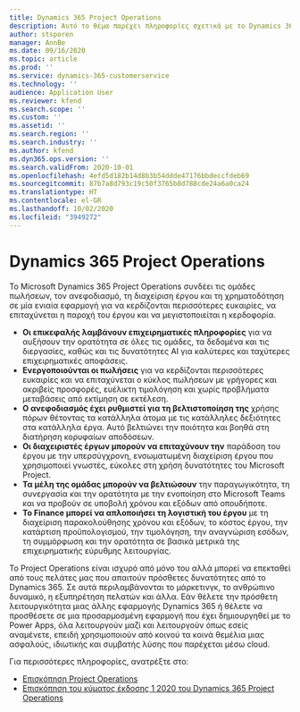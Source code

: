 ```yaml
---
title: Dynamics 365 Project Operations
description: Αυτό το θέμα παρέχει πληροφορίες σχετικά με το Dynamics 365 Project Operations.
author: stsporen
manager: AnnBe
ms.date: 09/16/2020
ms.topic: article
ms.prod: ''
ms.service: dynamics-365-customerservice
ms.technology: ''
audience: Application User
ms.reviewer: kfend
ms.search.scope: ''
ms.custom: ''
ms.assetid: ''
ms.search.region: ''
ms.search.industry: ''
ms.author: kfend
ms.dyn365.ops.version: ''
ms.search.validFrom: 2020-10-01
ms.openlocfilehash: 4efd5d182b14d8b3b54ddde47176bbdeccfdeb69
ms.sourcegitcommit: 87b7a8d793c19c50f3765b8d788cde24a6a0ca24
ms.translationtype: HT
ms.contentlocale: el-GR
ms.lasthandoff: 10/02/2020
ms.locfileid: "3949272"
---
```

# <a name="dynamics-365-project-operations"></a>Dynamics 365 Project Operations

To Microsoft Dynamics 365 Project Operations συνδέει τις ομάδες πωλήσεων, τον ανεφοδιασμό, τη διαχείριση έργου και τη χρηματοδότηση σε μία ενιαία εφαρμογή για να κερδίζονται περισσότερες ευκαιρίες, να επιταχύνεται η παροχή του έργου και να μεγιστοποιείται η κερδοφορία.

-   **Οι επικεφαλής λαμβάνουν επιχειρηματικές πληροφορίες** για να αυξήσουν την ορατότητα σε όλες τις ομάδες, τα δεδομένα και τις διεργασίες, καθώς και τις δυνατότητες AI για καλύτερες και ταχύτερες επιχειρηματικές αποφάσεις.
-   **Ενεργοποιούνται οι πωλήσεις** για να κερδίζονται περισσότερες ευκαιρίες και να επιταχύνεται ο κύκλος πωλήσεων με γρήγορες και ακριβείς προσφορές, ευέλικτη τιμολόγηση και χωρίς προβλήματα μεταβάσεις από εκτίμηση σε εκτέλεση.
-   **Ο ανεφοδιασμός έχει ρυθμιστεί για τη βελτιστοποίηση της** χρήσης πόρων θέτοντας τα κατάλληλα άτομα με τις κατάλληλες δεξιότητες στα κατάλληλα έργα. Αυτό βελτιώνει την ποιότητα και βοηθά στη διατήρηση κορυφαίων αποδόσεων.
-   **Οι διαχειριστές έργων μπορούν να επιταχύνουν την** παράδοση του έργου με την υπερσύγχρονη, ενσωματωμένη διαχείριση έργου που χρησιμοποιεί γνωστές, εύκολες στη χρήση δυνατότητες του Microsoft Project.
-   **Τα μέλη της ομάδας μπορούν να βελτιώσουν** την παραγωγικότητα, τη συνεργασία και την ορατότητα με την ενοποίηση στο Microsoft Teams και να προβούν σε υποβολή χρόνου και εξόδων από οπουδήποτε.
-   **Το Finance μπορεί να απλοποιήσει τη λογιστική του έργου** με τη διαχείριση παρακολούθησης χρόνου και εξόδων, το κόστος έργου, την κατάρτιση προϋπολογισμού, την τιμολόγηση, την αναγνώριση εσόδων, τη συμμόρφωση και την ορατότητα σε βασικά μετρικά της επιχειρηματικής εύρυθμης λειτουργίας.

To Project Operations είναι ισχυρό από μόνο του αλλά μπορεί να επεκταθεί από τους πελάτες μας που απαιτούν πρόσθετες δυνατότητες από το Dynamics 365. Σε αυτά περιλαμβάνονται το μάρκετινγκ, το ανθρώπινο δυναμικό, η εξυπηρέτηση πελατών και άλλα. Εάν θέλετε την πρόσθετη λειτουργικότητα μιας άλλης εφαρμογής Dynamics 365 ή θέλετε να προσθέσετε σε μια προσαρμοσμένη εφαρμογή που έχει δημιουργηθεί με το Power Apps, όλα λειτουργούν μαζί και λειτουργούν όπως εσείς αναμένετε, επειδή χρησιμοποιούν από κοινού τα κοινά θεμέλια μιας ασφαλούς, ιδιωτικής και συμβατής λύσης που παρέχεται μέσω cloud.

Για περισσότερες πληροφορίες, ανατρέξτε στο:

- [Επισκόπηση Project Operations](https://dynamics.microsoft.com/en-us/project-operations/overview/)
- [Επισκόπηση του κύματος έκδοσης 1 2020 του Dynamics 365 Project Operations](https://docs.microsoft.com/dynamics365-release-plan/2020wave1/dynamics365-project-operations/)

